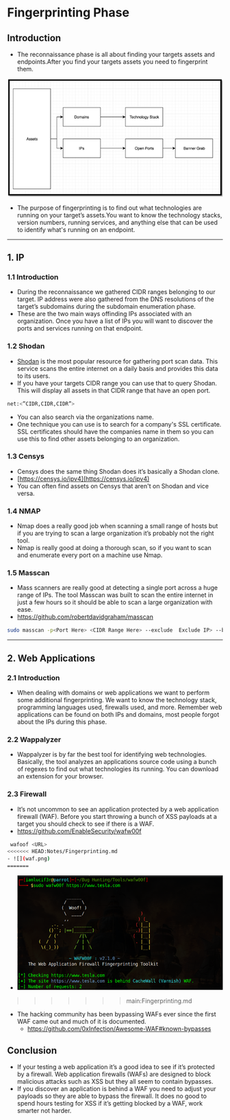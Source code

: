 # Fingerprinting Phase
## Introduction
- The reconnaissance phase is all about finding your targets assets and endpoints.After you find your targets assets you need to fingerprint them. 

![](assets/finger.png)
- The purpose of fingerprinting is to find out what technologies are running on your target’s assets.You want to know the technology stacks, version numbers, running services, and anything else that can be used to identify what's running on an endpoint.

---

## 1. IP

### 1.1 Introduction
- During the reconnaissance we gathered CIDR ranges belonging to our target. IP address were also gathered from the DNS resolutions of the target’s subdomains during the subdomain enumeration phase.
-  These are the two main ways offinding IPs associated with an organization. Once you have a list of IPs you will want to discover the ports and services running on that endpoint.
### 1.2 Shodan
- [Shodan](https://www.shodan.io/) is the most popular resource for gathering port scan data. This service scans the entire internet on a daily basis and provides this data to its users.
- If you have your targets CIDR range you can use that to query Shodan. This will display all assets in that CIDR range that have an open port.
``` bash
net:<”CIDR,CIDR,CIDR”>
```
-  You can also search via the organizations name.
-  One technique you can use is to search for a company's SSL certificate. SSL certificates should have the companies name in them so you can use this to find other assets belonging to an organization.

### 1.3 Censys
- Censys does the same thing Shodan does it’s basically a Shodan clone.
- [https://censys.io/ipv4](https://censys.io/ipv4)
- You can often find assets on Censys that aren't on Shodan and vice versa.
### 1.4 NMAP
- Nmap does a really good job when scanning a small range of hosts but if you are trying to scan a large organization it’s probably not the right tool.
- Nmap is really good at doing a thorough scan, so if you want to scan and enumerate every port on a machine use Nmap.
### 1.5 Masscan
- Mass scanners are really good at detecting a single port across a huge range of IPs. The tool Masscan was built to scan the entire internet in just a few hours so it should be able to scan a large organization with ease.
- https://github.com/robertdavidgraham/masscan
```bash
sudo masscan -p<Port Here> <CIDR Range Here> --exclude  Exclude IP> --banners -oX <Out File Name> ```
```
<hr>

## 2. Web Applications

### 2.1 Introduction
- When dealing with domains or web applications we want to perform some additional fingerprinting. We want to know the technology stack, programming languages used, firewalls used, and more. Remember web applications can be found on both IPs and domains, most people forgot about the IPs during this phase.

### 2.2 Wappalyzer
- Wappalyzer is by far the best tool for identifying web technologies. Basically, the tool analyzes an applications source code using a bunch of regexes to find out what technologies its running. You can download an extension for your browser.

### 2.3 Firewall
- It’s not uncommon to see an application protected by a web application firewall (WAF). Before you start throwing a bunch of XSS payloads at a target you should check to see if there is a WAF.
- https://github.com/EnableSecurity/wafw00f
```bash
 wafoof <URL>
<<<<<<< HEAD:Notes/Fingerprinting.md
- ![](waf.png)
=======
```
- ![](assets/waf.png)
>>>>>>> main:Fingerprinting.md
- The hacking community has been bypassing WAFs ever since the first WAF came out and much of it is documented.
	- https://github.com/0xInfection/Awesome-WAF#known-bypasses

## Conclusion
- If your testing a web application it’s a good idea to see if it’s protected by a firewall. Web application firewalls (WAFs) are designed to block malicious attacks such as XSS but they all seem to contain bypasses. 
- If you discover an application is behind a WAF you need to adjust your payloads so they are able to bypass the firewall. It does no good to spend hours testing for XSS if it’s getting
blocked by a WAF, work smarter not harder.
